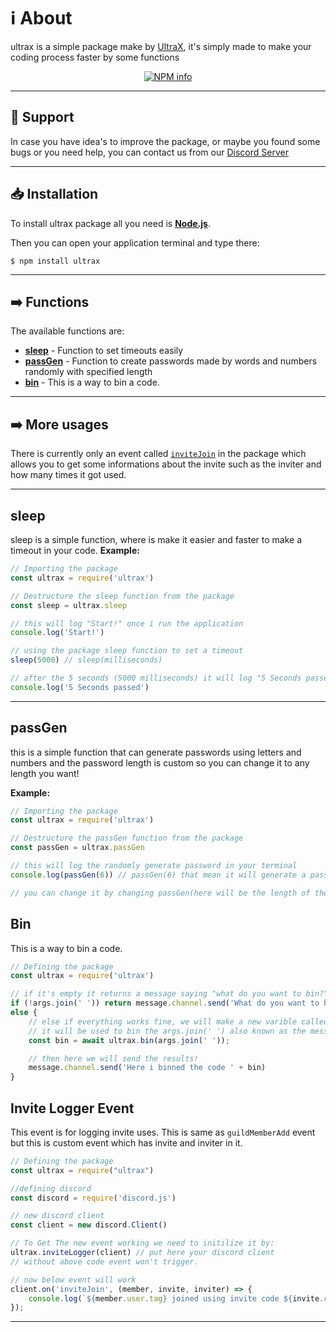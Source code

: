 # ℹ️ About
ultrax is a simple package make by [UltraX](https://youtube.com/UltraX1), it's simply made to make your coding process faster by some functions
 
<div  align="center">
<p>
<a  href="https://nodei.co/npm/ultrax/"><img  src="https://nodei.co/npm/ultrax.png?downloads=true&stars=true"  alt="NPM info"  /></a>

</p>
</div>

---------
## 🔶 Support
In case you have idea's to improve the package, or maybe you found some bugs or you need help, you can contact us from our [Discord Server](https://discord.gg/Qk6j2fpeat)

------
## 📥 Installation

To install ultrax package all you need is [**Node.js**](https://nodejs.org/en/download/).

Then you can open your application terminal and type there:
```
$ npm install ultrax
```
-----------

## ➡️ Functions

The available functions are:

- [**sleep**](https://www.npmjs.com/package/ultrax#sleep) - Function to set timeouts easily
- [**passGen**](https://www.npmjs.com/package/ultrax#passGen) - Function to create passwords made by words and numbers randomly with specified length
- [**bin**](https://www.npmjs.com/package/ultrax#bin) - This is a way to bin a code.

----

## ➡️ More usages

There is currently only an event called [`inviteJoin`](https://www.npmjs.com/package/ultrax#invite-logger-event) in the package which allows you to get some informations about the invite such as the inviter and how many times it got used.

----

## sleep
sleep is a simple function, where is make it easier and faster to make a timeout in your code.
**Example:**

```js
// Importing the package
const ultrax = require('ultrax')

// Destructure the sleep function from the package
const sleep = ultrax.sleep

// this will log "Start!" once i run the application
console.log('Start!')

// using the package sleep function to set a timeout
sleep(5000) // sleep(milliseconds)

// after the 5 seconds (5000 milliseconds) it will log "5 Seconds passed"
console.log('5 Seconds passed')
```
-----

 ## passGen
this is a simple function that can generate passwords using letters and numbers and the password length is custom so you can change it to any length you want!

**Example:**

```js
// Importing the package
const ultrax = require('ultrax')

// Destructure the passGen function from the package
const passGen = ultrax.passGen

// this will log the randomly generate password in your terminal
console.log(passGen(6)) // passGen(6) that mean it will generate a password from 6 characters.

// you can change it by changing passGen(here will be the length of the password)
```
## Bin
This is a way to bin a code.
```js
// Defining the package
const ultrax = require('ultrax')

// if it's empty it returns a message saying "what do you want to bin?"
if (!args.join(' ')) return message.channel.send('What do you want to bin?');
else {
    // else if everything works fine, we will make a new varible called "bin"
    // it will be used to bin the args.join(' ') also known as the message.content
    const bin = await ultrax.bin(args.join(' '));

    // then here we will send the results!
    message.channel.send('Here i binned the code ' + bin)
}
```
## Invite Logger Event
This event is for logging invite uses. This is same as `guildMemberAdd` event but this is custom event which has invite and inviter in it.
```js
// Defining the package
const ultrax = require("ultrax")

//defining discord
const discord = require('discord.js')

// new discord client
const client = new discord.Client()

// To Get The new event working we need to initilize it by:
ultrax.inviteLogger(client) // put here your discord client
// without above code event won't trigger.

// now below event will work
client.on('inviteJoin', (member, invite, inviter) => {
    console.log(`${member.user.tag} joined using invite code ${invite.code} from ${inviter.tag}. Invite was used ${invite.uses} times since its creation.`)
});
```
-----
